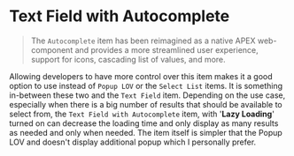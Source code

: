 # Text Field with Autocomplete

> The `Autocomplete` item has been reimagined as a native APEX web-component and provides a more streamlined user experience, support for icons, cascading list of values, and more.

Allowing developers to have more control over this item makes it a good option to use instead of `Popup LOV` or the `Select List` items. It is something in-between these two and the `Text Field` item. Depending on the use case, especially when there is a big number of results that should be available to select from, the `Text Field with Autocomplete` item, with '**Lazy Loading**' turned on can decrease the loading time and only display as many results as needed and only when needed. The item itself is simpler that the Popup LOV and doesn't display additional popup which I personally prefer.
